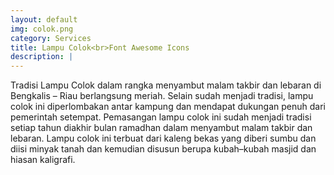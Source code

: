 ```yaml
---
layout: default
img: colok.png
category: Services
title: Lampu Colok<br>Font Awesome Icons
description: |
---
```

Tradisi Lampu Colok dalam rangka menyambut malam takbir dan lebaran di Bengkalis – Riau berlangsung meriah. 
Selain sudah menjadi tradisi, lampu colok ini diperlombakan antar kampung dan mendapat dukungan penuh dari pemerintah setempat.
Pemasangan lampu colok ini sudah menjadi tradisi setiap tahun diakhir bulan ramadhan dalam menyambut malam takbir dan lebaran.
 Lampu colok ini terbuat dari kaleng bekas yang diberi sumbu dan diisi minyak tanah dan kemudian disusun berupa kubah–kubah masjid dan hiasan kaligrafi.